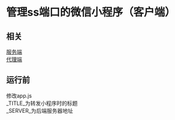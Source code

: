 # 管理ss端口的微信小程序（客户端）  
## 相关  
[服务端](https://github.com/hpq86zllw/ss-port-server)  
[代理端](https://github.com/hpq86zllw/ss-port-agent)  
## 运行前  
修改app.js  
_TITLE_为转发小程序时的标题  
_SERVER_为后端服务器地址  
